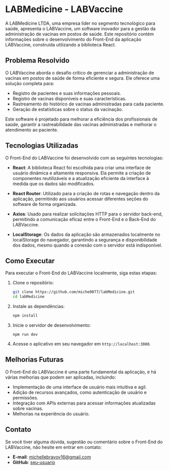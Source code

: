 # LABMedicine - LABVaccine

A LABMedicine LTDA, uma empresa líder no segmento tecnológico para saúde, apresenta o LABVaccine, um software inovador para a gestão da administração de vacinas em postos de saúde. Este repositório contém informações sobre o desenvolvimento do Front-End da aplicação LABVaccine, construída utilizando a biblioteca React.


## Problema Resolvido

O LABVaccine aborda o desafio crítico de gerenciar a administração de vacinas em postos de saúde de forma eficiente e segura. Ele oferece uma solução completa para:

- Registro de pacientes e suas informações pessoais.
- Registro de vacinas disponíveis e suas características.
- Rastreamento do histórico de vacinas administradas para cada paciente.
- Geração  de estatísticas sobre o status da vacinação.

Este software é projetado para melhorar a eficiência dos profissionais de saúde, garantir a rastreabilidade das vacinas administradas e melhorar o atendimento ao paciente.

## Tecnologias Utilizadas

O Front-End do LABVaccine foi desenvolvido com as seguintes tecnologias:

- **React**: A biblioteca React foi escolhida para criar uma interface de usuário dinâmica e altamente responsiva. Ela permite a criação de componentes reutilizáveis e a atualização eficiente da interface à medida que os dados são modificados.

- **React Router**: Utilizado para a criação de rotas e navegação dentro da aplicação, permitindo aos usuários acessar diferentes seções do software de forma organizada.

- **Axios**: Usado para realizar solicitações HTTP para o servidor back-end, permitindo a comunicação eficaz entre o Front-End e o Back-End do LABVaccine.
- **LocalStorage**: Os dados da aplicação são armazenados localmente no localStorage do navegador, garantindo a segurança e disponibilidade dos dados, mesmo quando a conexão com o servidor está indisponível.
## Como Executar

Para executar o Front-End do LABVaccine localmente, siga estas etapas:

1. Clone o repositório:

   ```bash
   git clone https://github.com/miche0077/labMedicine.git
   cd labMedicine
   ```

2. Instale as dependências:

   ```bash
   npm install
   ```

3. Inicie o servidor de desenvolvimento:

   ```
   npm run dev
   ```

4. Acesse o aplicativo em seu navegador em `http://localhost:3000`.

 
## Melhorias Futuras

O Front-End do LABVaccine é uma parte fundamental da aplicação, e há várias melhorias que podem ser aplicadas, incluindo:

- Implementação de uma interface de usuário mais intuitiva e agil.
- Adição de recursos avançados, como autenticação de usuário e permissões.
- Integração com APIs externas para acessar informações atualizadas sobre vacinas.
- Melhorias na experiência do usuário.

## Contato

Se você tiver alguma dúvida, sugestão ou comentário sobre o Front-End do LABVaccine, não hesite em entrar em contato:

- **E-mail**: michellebravov16@gmail.com
- **GitHub**: [seu-usuario](https://github.com/miche0077)
